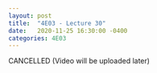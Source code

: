 ```yaml
---
layout: post
title:  "4E03 - Lecture 30"
date:   2020-11-25 16:30:00 -0400
categories: 4E03
---
```


CANCELLED (Video will be uploaded later)
